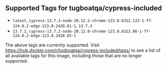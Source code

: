 ## Supported Tags for tugboatqa/cypress-included

* `latest`, `cypress-13.7.3-node-20.12.2-chrome-123.0.6312.122-1-ff-124.0.2-edge-123.0.2420.81-1`, `13.7.3`
* `13.7.2`, `cypress-13.7.2-node-20.12.0-chrome-123.0.6312.86-1-ff-124.0.2-edge-123.0.2420.65-1`

The above tags are currently supported. Visit https://hub.docker.com/r/tugboatqa/cypress-included/tags/ to see a list of all available tags for this image, including those that are no longer supported.
